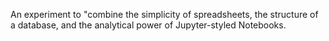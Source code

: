 An experiment to "combine the simplicity of spreadsheets, the structure of a database, and the analytical power of Jupyter-styled Notebooks.
